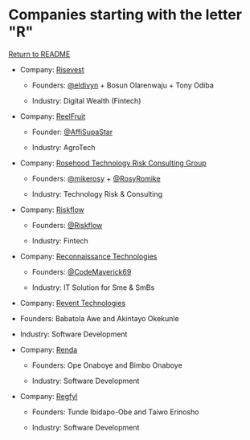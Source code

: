 # Companies starting with the letter "R"

[Return to README](../README.md)

- Company: [Risevest](https://rise.capital/)

  - Founders: [@eldivyn](https://twitter.com/eldivyn) + Bosun Olarenwaju + Tony Odiba

  - Industry: Digital Wealth (Fintech)

- Company: [ReelFruit](https://reelfruit.com/)

  - Founder: [@AffiSupaStar](https://twitter.com/AffiSupaStar)

  - Industry: AgroTech

- Company: [Rosehood Technology Risk Consulting Group](http://Techrisk.co.ke)

  - Founders: [@mikerosy](https://twitter.com/mikerosy) + [@RosyRomike](https://twitter.com/RosyRomike)

  - Industry: Technology Risk & Consulting
  
- Company: [Riskflow](https://www.riskflow.com/)

  - Founders: [@Riskflow](https://twitter.com/Riskflow)

  - Industry: Fintech

- Company: [Reconnaissance Technologies](https://www.riskflow.com/)

  - Founders: [@CodeMaverick69](https://twitter.com/CodeMaverick69)

  - Industry: IT Solution for Sme & SmBs

 - Company: [Revent Technologies](https://reventtechnologies.com/)

  - Founders: Babatola Awe and Akintayo Okekunle

  - Industry: Software Development

- Company: [Renda](https://renda.co/)

  - Founders: Ope Onaboye and Bimbo Onaboye
  
  - Industry: Software Development

- Company: [Regfyl](https://www.regfyl.com/)

  - Founders: Tunde Ibidapo-Obe and Taiwo Erinosho
  
  - Industry: Software Development